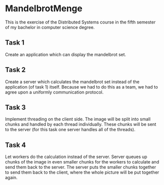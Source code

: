 # MandelbrotMenge
This is the exercise of the Distributed Systems course in the fifth semester of my bachelor in computer science degree.

## Task 1
Create an application which can display the mandelbrot set.

## Task 2
Create a server which calculates the mandelbrot set instead of the application (of task 1) itself.
Because we had to do this as a team, we had to agree upon a uniformly communication protocol.

## Task 3
Implement threading on the client side. 
The image will be split into small chunks and handled by each thread individually. 
These chunks will be sent to the server (for this task one server handles all of the threads).

## Task 4
Let workers do the calculation instead of the server.
Server queues up chunks of the image in even smaller chunks for the workers to calculate and send them back to the server.
The server puts the smaller chunks together to send them back to the client, where the whole picture will be put together again.
